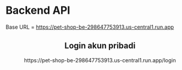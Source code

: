 # Backend API

Base URL = https://pet-shop-be-298647753913.us-central1.run.app

<h2 align="center">Login akun pribadi</h2>
<p align="center">https://pet-shop-be-298647753913.us-central1.run.app/login</p>
